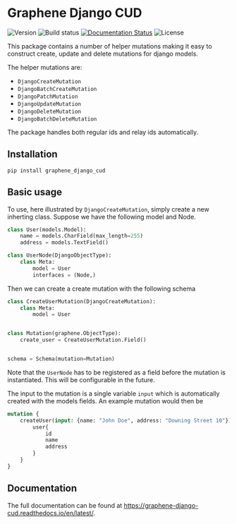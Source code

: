 # Graphene Django CUD

![Version](https://img.shields.io/pypi/v/graphene-django-cud)
![Build status](https://travis-ci.org/tOgg1/graphene-django-cud.svg?branch=develop)
[![Documentation Status](https://readthedocs.org/projects/graphene-django-cud/badge/?version=latest)](https://graphene-django-cud.readthedocs.io/en/latest/?badge=latest)
![License](https://img.shields.io/github/license/tOgg1/graphene-django-cud)

This package contains a number of helper mutations making it easy to construct create, update and delete mutations for django models.

The helper mutations are:
 * `DjangoCreateMutation`
 * `DjangoBatchCreateMutation`
 * `DjangoPatchMutation`
 * `DjangoUpdateMutation`
 * `DjangoDeleteMutation`
 * `DjangoBatchDeleteMutation`

The package handles both regular ids and relay ids automatically.

## Installation

`pip install graphene_django_cud`

## Basic usage

To use, here illustrated by `DjangoCreateMutation`, simply create a new inherting class.
Suppose we have the following model and Node.

```python
class User(models.Model):
    name = models.CharField(max_length=255)
    address = models.TextField()

class UserNode(DjangoObjectType):
    class Meta:
        model = User
        interfaces = (Node,)
```

Then we can create a create mutation with the following schema

```python
class CreateUserMutation(DjangoCreateMutation):
    class Meta:
        model = User


class Mutation(graphene.ObjectType):
    create_user = CreateUserMutation.Field()


schema = Schema(mutation=Mutation)
```

Note that the `UserNode` has to be registered as a field before the mutation is instantiated. This will be configurable in the future.

The input to the mutation is a single variable `input` which is automatically created with the models fields.
An example mutation would then be

```graphql
mutation {
    createUser(input: {name: "John Doe", address: "Downing Street 10"}){
        user{
            id
            name
            address
        } 
    }
}
```

## Documentation

The full documentation can be found at https://graphene-django-cud.readthedocs.io/en/latest/.
